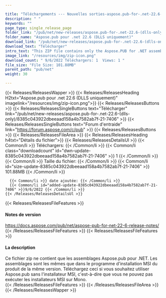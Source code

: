 ```yaml
---

title: "Téléchargements --- Nouvelles sorties-aspose.pub-for-.net-22.6- (DLLS-Only)"
description: " "
keywords: ""
page_type: single_release_page
folder_link: "/pub/net/new-releases/aspose.pub-for-.net-22.6-(dlls-only)/"
folder_name: "Aspose.pub pour .net 22.6 (DLLS uniquement)"
download_link: "/pub/net/new-releases/aspose.pub-for-.net-22.6-(dlls-only)/8385c043922dbeeaad158a4b7582ab7f-21-7406"
download_text: "Télécharger"
intro_text: "This ZIP file contains only the Aspose.PUB for .NET assemblies. The assemblies are the same as in the MSI installer of the product of the same version. Télécharger this if you want to use Aspose.PUB without the MSI installer, i.e. you cannot run MSI installers on Mono."
image_link: "/resources/img/zip-icon.png"
download_count: " 9/6/2022 Téléchargers: 1  Views: 1 "
file_size: "File Size: 101.88MB"
parent_path: "pub/net"
weight: 30

---
```


{{< Releases/ReleasesWapper >}}
  {{< Releases/ReleasesHeading H2txt="Aspose.pub pour .net 22.6 (DLLS uniquement)" imagelink="/resources/img/zip-icon.png">}}
  {{< Releases/ReleasesButtons >}}
    {{< Releases/ReleasesSingleButtons text="Télécharger" link="/pub/net/new-releases/aspose.pub-for-.net-22.6-(dlls-only)/8385c043922dbeeaad158a4b7582ab7f-21-7406" >}}
    {{< Releases/ReleasesSingleButtons text="Forum d'entraide" link="https://forum.aspose.com/c/pub" >}}
  {{< Releases/ReleasesButtons >}}
  {{< Releases/ReleasesFileArea >}}
    {{< Releases/ReleasesHeading h4txt="Détails du fichier">}}
    {{< Releases/ReleasesDetailsUl >}}
      {{< Common/li >}} Téléchargers: {{< /Common/li >}}
      {{< Common/li class="downloadcount" id="dwn-update-8385c043922dbeeaad158a4b7582ab7f-21-7406" >}} 1 {{< /Common/li >}}
      {{< Common/li >}} Taille du fichier: {{< /Common/li >}}
      {{< Common/li id="size-update-8385c043922dbeeaad158a4b7582ab7f-21-7406" >}} 101.88MB {{< /Common/li >}}

      {{< Common/li >}} date ajoutée: {{< /Common/li >}}
      {{< Common/li id="added-update-8385c043922dbeeaad158a4b7582ab7f-21-7406" >}}9/6/2022 {{< /Common/li >}}
    {{< /Releases/ReleasesDetailsUl >}}

  {{< Releases/ReleasesFileFeatures >}}
      <h4>Notes de version</h4><div><a href='https://docs.aspose.com/pub/net/aspose-pub-for-net-22-6-release-notes/'>https://docs.aspose.com/pub/net/aspose-pub-for-net-22-6-release-notes/</a></div>
  {{< /Releases/ReleasesFileFeatures >}}
  {{< Releases/ReleasesFileFeatures >}}
      <h4>La description</h4><div class="HTMLDescription">Ce fichier zip ne contient que les assemblages Aspose.pub pour .NET. Les assemblages sont les mêmes que dans le programme d'installation MSI du produit de la même version. Téléchargez ceci si vous souhaitez utiliser Aspose.pub sans l'installateur MSI, c'est-à-dire que vous ne pouvez pas exécuter les installateurs MSI sur Mono.</div>
  {{< /Releases/ReleasesFileFeatures >}}
 {{< /Releases/ReleasesFileArea >}}
{{< /Releases/ReleasesWapper >}}



